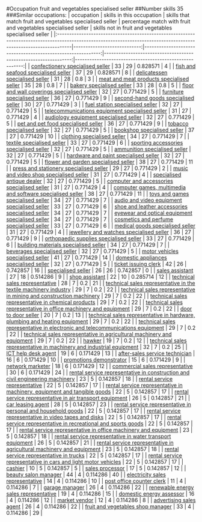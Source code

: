#Occupation fruit and vegetables specialised seller
##Number skills 35
###Similar occupations:
| occupation                                                                                                                                                        |   skills in this occupation |   skills that match fruit and vegetables specialised seller |   percentage match with fruit and vegetables specialised seller |   skills not in fruit and vegetables specialised seller |
|:------------------------------------------------------------------------------------------------------------------------------------------------------------------|----------------------------:|------------------------------------------------------------:|----------------------------------------------------------------:|--------------------------------------------------------:|
| [confectionery specialised seller](confectionery_specialised_seller.md)                                                                                           |                          33 |                                                          29 |                                                        0.828571 |                                                       4 |
| [fish and seafood specialised seller](fish_and_seafood_specialised_seller.md)                                                                                     |                          37 |                                                          29 |                                                        0.828571 |                                                       8 |
| [delicatessen specialised seller](delicatessen_specialised_seller.md)                                                                                             |                          31 |                                                          28 |                                                        0.8      |                                                       3 |
| [meat and meat products specialised seller](meat_and_meat_products_specialised_seller.md)                                                                         |                          35 |                                                          28 |                                                        0.8      |                                                       7 |
| [bakery specialised seller](bakery_specialised_seller.md)                                                                                                         |                          33 |                                                          28 |                                                        0.8      |                                                       5 |
| [floor and wall coverings specialised seller](floor_and_wall_coverings_specialised_seller.md)                                                                     |                          32 |                                                          27 |                                                        0.771429 |                                                       5 |
| [furniture specialised seller](furniture_specialised_seller.md)                                                                                                   |                          36 |                                                          27 |                                                        0.771429 |                                                       9 |
| [second-hand goods specialised seller](second-hand_goods_specialised_seller.md)                                                                                   |                          30 |                                                          27 |                                                        0.771429 |                                                       3 |
| [fuel station specialised seller](fuel_station_specialised_seller.md)                                                                                             |                          32 |                                                          27 |                                                        0.771429 |                                                       5 |
| [telecommunications equipment specialised seller](telecommunications_equipment_specialised_seller.md)                                                             |                          31 |                                                          27 |                                                        0.771429 |                                                       4 |
| [audiology equipment specialised seller](audiology_equipment_specialised_seller.md)                                                                               |                          32 |                                                          27 |                                                        0.771429 |                                                       5 |
| [pet and pet food specialised seller](pet_and_pet_food_specialised_seller.md)                                                                                     |                          36 |                                                          27 |                                                        0.771429 |                                                       9 |
| [tobacco specialised seller](tobacco_specialised_seller.md)                                                                                                       |                          32 |                                                          27 |                                                        0.771429 |                                                       5 |
| [bookshop specialised seller](bookshop_specialised_seller.md)                                                                                                     |                          37 |                                                          27 |                                                        0.771429 |                                                      10 |
| [clothing specialised seller](clothing_specialised_seller.md)                                                                                                     |                          34 |                                                          27 |                                                        0.771429 |                                                       7 |
| [textile specialised seller](textile_specialised_seller.md)                                                                                                       |                          33 |                                                          27 |                                                        0.771429 |                                                       6 |
| [sporting accessories specialised seller](sporting_accessories_specialised_seller.md)                                                                             |                          32 |                                                          27 |                                                        0.771429 |                                                       5 |
| [ammunition specialised seller](ammunition_specialised_seller.md)                                                                                                 |                          32 |                                                          27 |                                                        0.771429 |                                                       5 |
| [hardware and paint specialised seller](hardware_and_paint_specialised_seller.md)                                                                                 |                          32 |                                                          27 |                                                        0.771429 |                                                       5 |
| [flower and garden specialised seller](flower_and_garden_specialised_seller.md)                                                                                   |                          38 |                                                          27 |                                                        0.771429 |                                                      11 |
| [press and stationery specialised seller](press_and_stationery_specialised_seller.md)                                                                             |                          29 |                                                          27 |                                                        0.771429 |                                                       2 |
| [music and video shop specialised seller](music_and_video_shop_specialised_seller.md)                                                                             |                          31 |                                                          27 |                                                        0.771429 |                                                       4 |
| [specialised antique dealer](specialised_antique_dealer.md)                                                                                                       |                          32 |                                                          27 |                                                        0.771429 |                                                       5 |
| [computer and accessories specialised seller](computer_and_accessories_specialised_seller.md)                                                                     |                          31 |                                                          27 |                                                        0.771429 |                                                       4 |
| [computer games, multimedia and software specialised seller](computer_games,_multimedia_and_software_specialised_seller.md)                                       |                          38 |                                                          27 |                                                        0.771429 |                                                      11 |
| [toys and games specialised seller](toys_and_games_specialised_seller.md)                                                                                         |                          34 |                                                          27 |                                                        0.771429 |                                                       7 |
| [audio and video equipment specialised seller](audio_and_video_equipment_specialised_seller.md)                                                                   |                          33 |                                                          27 |                                                        0.771429 |                                                       6 |
| [shoe and leather accessories specialised seller](shoe_and_leather_accessories_specialised_seller.md)                                                             |                          34 |                                                          27 |                                                        0.771429 |                                                       7 |
| [eyewear and optical equipment specialised seller](eyewear_and_optical_equipment_specialised_seller.md)                                                           |                          34 |                                                          27 |                                                        0.771429 |                                                       7 |
| [cosmetics and perfume specialised seller](cosmetics_and_perfume_specialised_seller.md)                                                                           |                          33 |                                                          27 |                                                        0.771429 |                                                       6 |
| [medical goods specialised seller](medical_goods_specialised_seller.md)                                                                                           |                          31 |                                                          27 |                                                        0.771429 |                                                       4 |
| [jewellery and watches specialised seller](jewellery_and_watches_specialised_seller.md)                                                                           |                          36 |                                                          27 |                                                        0.771429 |                                                       9 |
| [orthopaedic supplies specialised seller](orthopaedic_supplies_specialised_seller.md)                                                                             |                          33 |                                                          27 |                                                        0.771429 |                                                       6 |
| [building materials specialised seller](building_materials_specialised_seller.md)                                                                                 |                          34 |                                                          27 |                                                        0.771429 |                                                       7 |
| [beverages specialised seller](beverages_specialised_seller.md)                                                                                                   |                          32 |                                                          27 |                                                        0.771429 |                                                       5 |
| [motor vehicles specialised seller](motor_vehicles_specialised_seller.md)                                                                                         |                          41 |                                                          27 |                                                        0.771429 |                                                      14 |
| [domestic appliances specialised seller](domestic_appliances_specialised_seller.md)                                                                               |                          32 |                                                          27 |                                                        0.771429 |                                                       5 |
| [ticket issuing clerk](ticket_issuing_clerk.md)                                                                                                                   |                          42 |                                                          26 |                                                        0.742857 |                                                      16 |
| [specialised seller](specialised_seller.md)                                                                                                                       |                          26 |                                                          26 |                                                        0.742857 |                                                       0 |
| [sales assistant](sales_assistant.md)                                                                                                                             |                          27 |                                                          18 |                                                        0.514286 |                                                       9 |
| [shop assistant](shop_assistant.md)                                                                                                                               |                          22 |                                                          10 |                                                        0.285714 |                                                      12 |
| [technical sales representative](technical_sales_representative.md)                                                                                               |                          28 |                                                           7 |                                                        0.2      |                                                      21 |
| [technical sales representative in the textile machinery industry](technical_sales_representative_in_the_textile_machinery_industry.md)                           |                          29 |                                                           7 |                                                        0.2      |                                                      22 |
| [technical sales representative in mining and construction machinery](technical_sales_representative_in_mining_and_construction_machinery.md)                     |                          29 |                                                           7 |                                                        0.2      |                                                      22 |
| [technical sales representative in chemical products](technical_sales_representative_in_chemical_products.md)                                                     |                          29 |                                                           7 |                                                        0.2      |                                                      22 |
| [technical sales representative in office machinery and equipment](technical_sales_representative_in_office_machinery_and_equipment.md)                           |                          29 |                                                           7 |                                                        0.2      |                                                      22 |
| [door to door seller](door_to_door_seller.md)                                                                                                                     |                          20 |                                                           7 |                                                        0.2      |                                                      13 |
| [technical sales representative in hardware, plumbing and heating equipment](technical_sales_representative_in_hardware,_plumbing_and_heating_equipment.md)       |                          29 |                                                           7 |                                                        0.2      |                                                      22 |
| [technical sales representative in electronic and telecommunications equipment](technical_sales_representative_in_electronic_and_telecommunications_equipment.md) |                          29 |                                                           7 |                                                        0.2      |                                                      22 |
| [technical sales representative in agricultural machinery and equipment](technical_sales_representative_in_agricultural_machinery_and_equipment.md)               |                          29 |                                                           7 |                                                        0.2      |                                                      22 |
| [hawker](hawker.md)                                                                                                                                               |                          19 |                                                           7 |                                                        0.2      |                                                      12 |
| [technical sales representative in machinery and industrial equipment](technical_sales_representative_in_machinery_and_industrial_equipment.md)                   |                          32 |                                                           7 |                                                        0.2      |                                                      25 |
| [ICT help desk agent](ICT_help_desk_agent.md)                                                                                                                     |                          19 |                                                           6 |                                                        0.171429 |                                                      13 |
| [after-sales service technician](after-sales_service_technician.md)                                                                                               |                          16 |                                                           6 |                                                        0.171429 |                                                      10 |
| [promotions demonstrator](promotions_demonstrator.md)                                                                                                             |                          15 |                                                           6 |                                                        0.171429 |                                                       9 |
| [network marketer](network_marketer.md)                                                                                                                           |                          18 |                                                           6 |                                                        0.171429 |                                                      12 |
| [commercial sales representative](commercial_sales_representative.md)                                                                                             |                          30 |                                                           6 |                                                        0.171429 |                                                      24 |
| [rental service representative in construction and civil engineering machinery](rental_service_representative_in_construction_and_civil_engineering_machinery.md) |                          23 |                                                           5 |                                                        0.142857 |                                                      18 |
| [rental service representative](rental_service_representative.md)                                                                                                 |                          22 |                                                           5 |                                                        0.142857 |                                                      17 |
| [rental service representative in machinery, equipment and tangible goods](rental_service_representative_in_machinery,_equipment_and_tangible_goods.md)           |                          22 |                                                           5 |                                                        0.142857 |                                                      17 |
| [rental service representative in air transport equipment](rental_service_representative_in_air_transport_equipment.md)                                           |                          26 |                                                           5 |                                                        0.142857 |                                                      21 |
| [car leasing agent](car_leasing_agent.md)                                                                                                                         |                          28 |                                                           5 |                                                        0.142857 |                                                      23 |
| [rental service representative in personal and household goods](rental_service_representative_in_personal_and_household_goods.md)                                 |                          22 |                                                           5 |                                                        0.142857 |                                                      17 |
| [rental service representative in video tapes and disks](rental_service_representative_in_video_tapes_and_disks.md)                                               |                          22 |                                                           5 |                                                        0.142857 |                                                      17 |
| [rental service representative in recreational and sports goods](rental_service_representative_in_recreational_and_sports_goods.md)                               |                          22 |                                                           5 |                                                        0.142857 |                                                      17 |
| [rental service representative in office machinery and equipment](rental_service_representative_in_office_machinery_and_equipment.md)                             |                          23 |                                                           5 |                                                        0.142857 |                                                      18 |
| [rental service representative in water transport equipment](rental_service_representative_in_water_transport_equipment.md)                                       |                          26 |                                                           5 |                                                        0.142857 |                                                      21 |
| [rental service representative in agricultural machinery and equipment](rental_service_representative_in_agricultural_machinery_and_equipment.md)                 |                          23 |                                                           5 |                                                        0.142857 |                                                      18 |
| [rental service representative in trucks](rental_service_representative_in_trucks.md)                                                                             |                          22 |                                                           5 |                                                        0.142857 |                                                      17 |
| [rental service representative in cars and light motor vehicles](rental_service_representative_in_cars_and_light_motor_vehicles.md)                               |                          22 |                                                           5 |                                                        0.142857 |                                                      17 |
| [cashier](cashier.md)                                                                                                                                             |                          10 |                                                           5 |                                                        0.142857 |                                                       5 |
| [sales processor](sales_processor.md)                                                                                                                             |                          17 |                                                           5 |                                                        0.142857 |                                                      12 |
| [beauty salon manager](beauty_salon_manager.md)                                                                                                                   |                          44 |                                                           4 |                                                        0.114286 |                                                      40 |
| [electricity sales representative](electricity_sales_representative.md)                                                                                           |                          14 |                                                           4 |                                                        0.114286 |                                                      10 |
| [post office counter clerk](post_office_counter_clerk.md)                                                                                                         |                          11 |                                                           4 |                                                        0.114286 |                                                       7 |
| [garage manager](garage_manager.md)                                                                                                                               |                          26 |                                                           4 |                                                        0.114286 |                                                      22 |
| [renewable energy sales representative](renewable_energy_sales_representative.md)                                                                                 |                          19 |                                                           4 |                                                        0.114286 |                                                      15 |
| [domestic energy assessor](domestic_energy_assessor.md)                                                                                                           |                          16 |                                                           4 |                                                        0.114286 |                                                      12 |
| [market vendor](market_vendor.md)                                                                                                                                 |                          12 |                                                           4 |                                                        0.114286 |                                                       8 |
| [advertising sales agent](advertising_sales_agent.md)                                                                                                             |                          26 |                                                           4 |                                                        0.114286 |                                                      22 |
| [fruit and vegetables shop manager](fruit_and_vegetables_shop_manager.md)                                                                                         |                          33 |                                                           4 |                                                        0.114286 |                                                      29 |

